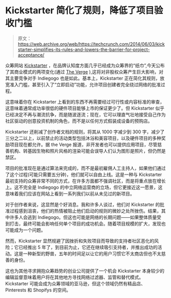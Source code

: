 # Kickstarter 简化了规则，降低了项目验收门槛 

> 原文：<https://web.archive.org/web/https://techcrunch.com/2014/06/03/kickstarter-simplifies-its-rules-and-lowers-the-barrier-for-project-acceptance/>

众筹网站 [Kickstarter](https://web.archive.org/web/20221005183352/https://beta.techcrunch.com/tag/kickstarter) ，在品牌认知度方面几乎已经成为众筹界的“纸巾”,今天公布了其商业模式的两项变化(通过 [The Verge](https://web.archive.org/web/20221005183352/http://www.theverge.com/) ),这将对非股权众筹产生巨大影响，对其主要竞争对手 Indiegogo 也是如此。基本上，Kickstarter 正在简化其规则，放宽准入门槛，甚至引入了“立即启动”功能，允许项目创建者完全绕过网络的批准过程。

这意味着你在 Kickstarter 上看到的东西不再需要经过可行性或内容标准的审查，这意味着通常成功率很低的硬件项目能够上市的保证更少了。但 Kickstarter 似乎已经决定不再与潮流抗争，而是随波逐流；现在，它可以理直气壮地接受自己作为社区驱动的创意投资机制的角色，而不是以任何方式假装成设备的预购店。

Kickstarter 还削减了创作者文档的规则，将其从 1000 字减少到 300 字，减少了三分之二以上，以前禁止的活动类型包括沐浴和美容项目，以及硬件项目的多种奖励项目现在都允许。据 the Verge 报道，非开发者也可以提供应用项目，尽管慈善机构、转基因生物和照片风格的渲染可能会误导人们认为图形是照片，但仍然是禁区。

项目的批准现在是通过算法来完成的，而不是最初雇佣人工主持人，如果他们通过了这个过程(可能只需要五分钟)，他们就可以自由上线。这是一种与 Kickstarter 最初支持的众筹非常不同的方式，在许多方面都不强调社区，而是将重点放在增长上。这不完全是 Indiegogo 的中立网络运营商的立场，但它更接近这一愿景，这意味着我们应该在网站上看到一系列我们以前从未见过的新项目。

对于创作者来说，这显然是个好消息。我和许多人谈过，他们对 Kickstarter 的批准过程感到沮丧，他们的热情被阻止他们启动的规则的微妙之处所挫伤。结果，其中许多人会逃到 Indiegogo。但这也可能是网络的长期问题——如果整体质量受到打击，最终可能会影响任何单个项目的成功机会。随着项目规模的扩大，发现也可能成为一个问题。

然而，Kickstarter 显然规避了因挫折和失败项目而导致的支持者社区恶化的风险；它已经推出 5 年了，到目前为止，它还在继续吸引支持者，并推出成功的活动。这是一种新型的野兽，五年的时间足以让它的用户习惯它不太商店但也不太慈善的身份。

这也为其他寻求拥抱众筹趋势的创业公司提供了一个机会 Kickstarter 本身较少的编辑监督意味着用户将在其他地方寻找网络过滤器、监管和替代模式。Kickstarter 可能会成为众筹领域的亚马逊，但这个领域仍然有精品店、Pinterests 和 Shopifys 的空间。